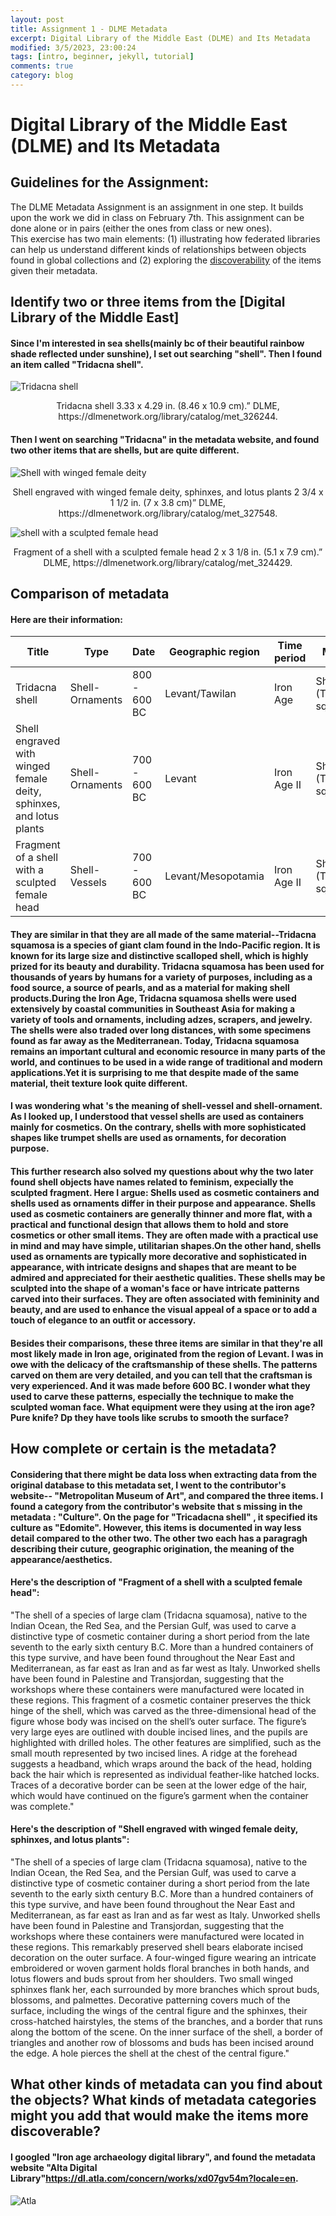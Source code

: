```yaml
---
layout: post
title: Assignment 1 - DLME Metadata
excerpt: Digital Library of the Middle East (DLME) and Its Metadata
modified: 3/5/2023, 23:00:24
tags: [intro, beginner, jekyll, tutorial]
comments: true
category: blog
---
```

# Digital Library of the Middle East (DLME) and Its Metadata

## Guidelines for the Assignment: 
The DLME Metadata Assignment is an assignment in one step. It builds upon the work we did in class on February 7th. 
This assignment can be done alone or in pairs (either the ones from class or new ones).  
This exercise has two main elements: (1) illustrating how federated libraries can help us understand different kinds of relationships between objects found in global collections and (2) exploring the [discoverability](https://en.wikipedia.org/wiki/Discoverability) of the items given their metadata.

## Identify two or three items from the [Digital Library of the Middle East]
#### Since I'm interested in sea shells(mainly bc of their beautiful rainbow shade reflected under sunshine), I set out searching "shell". Then I found an item called "Tridacna shell". 

![Tridacna shell](https://github.com/rosanna-del-este/rosanna-del-este.github.io/blob/8bc5cfff13fa3a89cf8a0364496eefc228e1c38f/images/Tridacna%20shell.jpg "Tridacna shell")
<div align="center"> Tridacna shell 3.33 x 4.29 in. (8.46 x 10.9 cm).” DLME, https://dlmenetwork.org/library/catalog/met_326244. </div>

#### Then I went on searching "Tridacna" in the metadata website, and found two other items that are shells, but are quite different. 

![Shell with winged female deity](https://github.com/rosanna-del-este/rosanna-del-este.github.io/blob/758b6f3344be5ea68f95652e977e53b44dba0da3/images/Shell%20with%20winged%20female%20deity.jpg "Shell with winged female deity")
<div align="center"> Shell engraved with winged female deity, sphinxes, and lotus plants 2 3/4 x 1 1/2 in. (7 x 3.8 cm)” DLME, https://dlmenetwork.org/library/catalog/met_327548. </div>


![shell with a sculpted female head](https://github.com/rosanna-del-este/rosanna-del-este.github.io/blob/758b6f3344be5ea68f95652e977e53b44dba0da3/images/shell%20with%20a%20sculpted%20female%20head.jpg "shell with a sculpted female head")
<div align="center"> Fragment of a shell with a sculpted female head 2 x 3 1/8 in. (5.1 x 7.9 cm).” DLME, https://dlmenetwork.org/library/catalog/met_324429. </div>

## Comparison of metadata
#### Here are their information: 

|Title|Type|Date|Geographic region|Time period|Medium|
|-------|--------------|--------|--------------------|------------|------------|
|Tridacna shell|Shell-Ornaments|800 - 600 BC|Levant/Tawilan|Iron Age|Shell (Tridacna squamosa)|
|Shell engraved with winged female deity, sphinxes, and lotus plants|Shell-Ornaments|700 - 600 BC|Levant|Iron Age II|Shell (Tridacna squamosa)|
|Fragment of a shell with a sculpted female head|Shell-Vessels|700 - 600 BC|Levant/Mesopotamia|Iron Age II|Shell (Tridacna squamosa)|

#### They are similar in that they are all made of the same material--Tridacna squamosa is a species of giant clam found in the Indo-Pacific region. It is known for its large size and distinctive scalloped shell, which is highly prized for its beauty and durability. Tridacna squamosa has been used for thousands of years by humans for a variety of purposes, including as a food source, a source of pearls, and as a material for making shell products.During the Iron Age, Tridacna squamosa shells were used extensively by coastal communities in Southeast Asia for making a variety of tools and ornaments, including adzes, scrapers, and jewelry. The shells were also traded over long distances, with some specimens found as far away as the Mediterranean. Today, Tridacna squamosa remains an important cultural and economic resource in many parts of the world, and continues to be used in a wide range of traditional and modern applications.Yet it is surprising to me that despite made of the same material, theit texture look quite different. 
#### I was wondering what 's the meaning of shell-vessel and shell-ornament. As I looked up, I understood that vessel shells are used as containers mainly for cosmetics. On the contrary, shells with more sophisticated shapes like trumpet shells are used as ornaments, for decoration purpose. 
#### This further research also solved my questions about why the two later found shell objects have names related to feminism, expecially the sculpted fragment. Here I argue: Shells used as cosmetic containers and shells used as ornaments differ in their purpose and appearance. Shells used as cosmetic containers are generally thinner and more flat, with a practical and functional design that allows them to hold and store cosmetics or other small items. They are often made with a practical use in mind and may have simple, utilitarian shapes.On the other hand, shells used as ornaments are typically more decorative and sophisticated in appearance, with intricate designs and shapes that are meant to be admired and appreciated for their aesthetic qualities. These shells may be sculpted into the shape of a woman's face or have intricate patterns carved into their surfaces. They are often associated with femininity and beauty, and are used to enhance the visual appeal of a space or to add a touch of elegance to an outfit or accessory.
#### Besides their comparisons, these three items are similar in that they're all most likely made in Iron age, originated from the region of Levant. I was in owe with the delicacy of the craftsmanship of these shells. The patterns carved on them are very detailed, and you can tell that the craftsman is very experienced. And it was made before 600 BC. I wonder what they used to carve these patterns, especially the technique to make the sculpted woman face. What equipment were they using at the iron age? Pure knife? Dp they have tools like scrubs to smooth the surface?

## How complete or certain is the metadata?
#### Considering that there might be data loss when extracting data from the original database to this metadata set, I went to the contributor's website-- "Metropolitan Museum of Art", and compared the three items. I found a category from the contributor's website that s missing in the metadata : "Culture". On the page for "Tricadacna shell" , it specified its culture as "Edomite". However, this items is documented in way less detail compared to the other two. The other two each has a paragragh describing their cuture, geographic origination, the meaning of the appearance/aesthetics. 

#### Here's the description of "Fragment of a shell with a sculpted female head":
"The shell of a species of large clam (Tridacna squamosa), native to the Indian Ocean, the Red Sea, and the Persian Gulf, was used to carve a distinctive type of cosmetic container during a short period from the late seventh to the early sixth century B.C. More than a hundred containers of this type survive, and have been found throughout the Near East and Mediterranean, as far east as Iran and as far west as Italy. Unworked shells have been found in Palestine and Transjordan, suggesting that the workshops where these containers were manufactured were located in these regions.
This fragment of a cosmetic container preserves the thick hinge of the shell, which was carved as the three-dimensional head of the figure whose body was incised on the shell’s outer surface. The figure’s very large eyes are outlined with double incised lines, and the pupils are highlighted with drilled holes. The other features are simplified, such as the small mouth represented by two incised lines. A ridge at the forehead suggests a headband, which wraps around the back of the head, holding back the hair which is represented as individual feather-like hatched locks. Traces of a decorative border can be seen at the lower edge of the hair, which would have continued on the figure’s garment when the container was complete."
#### Here's the description of "Shell engraved with winged female deity, sphinxes, and lotus plants":
"The shell of a species of large clam (Tridacna squamosa), native to the Indian Ocean, the Red Sea, and the Persian Gulf, was used to carve a distinctive type of cosmetic container during a short period from the late seventh to the early sixth century B.C. More than a hundred containers of this type survive, and have been found throughout the Near East and Mediterranean, as far east as Iran and as far west as Italy. Unworked shells have been found in Palestine and Transjordan, suggesting that the workshops where these containers were manufactured were located in these regions.
This remarkably preserved shell bears elaborate incised decoration on the outer surface. A four-winged figure wearing an intricate embroidered or woven garment holds floral branches in both hands, and lotus flowers and buds sprout from her shoulders. Two small winged sphinxes flank her, each surrounded by more branches which sprout buds, blossoms, and palmettes. Decorative patterning covers much of the surface, including the wings of the central figure and the sphinxes, their cross-hatched hairstyles, the stems of the branches, and a border that runs along the bottom of the scene. On the inner surface of the shell, a border of triangles and another row of blossoms and buds has been incised around the edge. A hole pierces the shell at the chest of the central figure."

## What other kinds of metadata can you find about the objects? What kinds of metadata categories might you add that would make the items more discoverable? 
#### I googled "Iron age archaeology digital library", and found the metadata website "Alta Digital Library"https://dl.atla.com/concern/works/xd07gv54m?locale=en.

![Atla](https://github.com/rosanna-del-este/rosanna-del-este.github.io/blob/bdcd7204c381fcaffcb358cc8394e18893cd36b5/images/atla.jpg "Atla digital library")
